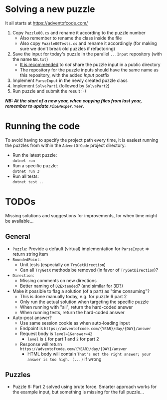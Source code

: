 # Solving a new puzzle

It all starts at https://adventofcode.com/

1. Copy `Puzzle00.cs` and rename it according to the puzzle number
   - Also remember to rename the class inside the file
   - Also copy `Puzzle00Tests.cs` and rename it accordingly (for making sure we don't break old puzzles if refactoring)
1. Save the input for today's puzzle in the parallel `...Input` repository (with the name `NN.txt`)
   - [It is recommended](https://www.reddit.com/r/adventofcode/wiki/faqs/copyright/inputs/) to _not_ share the puzzle input in a public directory
   - The repository for the puzzle inputs should have the same name as this repository, with the added _Input_ postfix
1. Implement `ParseInput` in the newly created puzzle class
1. Implement `SolvePart1` (followed by `SolvePart2`)
1. Run puzzle and submit the result :-)

**_NB: At the start of a new year, when copying files from last year, remember to update `FileHelper.Year`._**

# Running the code

To avoid having to specify the project path every time, it is easiest running the puzzles from within the `AdventOfCode` project directory:

- Run the latest puzzle:  
  `dotnet run`
- Run a specific puzzle:  
  `dotnet run 3`
- Run all tests:  
  `dotnet test ..`

# TODOs

Missing solutions and suggestions for improvements, for when time might be available...

## General

- `Puzzle`: Provide a default (virtual) implementation for `ParseInput` => return string item
- `BoundedPoint`:
  - Unit tests (especially on `TryGetDirection`)
  - Can all `TryGetX` methods be removed (in favor of `TryGetDirection`)?
- `Direction`:
  - Missing comments on new directions
  - Better naming of `D2Extended`? (and similar for 3D?)
- Make it possible to flag a solution (of a part) as "time consuming"?
  - This is done manually today, e.g. for puzzle 6 part 2
  - Only run the actual solution when targeting the specific puzzle
  - When running with "all", return the hard-coded answer
  - When running tests, return the hard-coded answer
- Auto-post answer?
  - Use same session cookie as when auto-loading input
  - Endpoint is `https://adventofcode.com/{YEAR}/day/{DAY}/answer`
  - Request body is `level=1&answer=42`
    - `level` is `1` for part 1 and `2` for part 2
  - Response will return `https://adventofcode.com/{YEAR}/day/{DAY}/answer`
    - HTML body will contain `That's not the right answer; your answer is too high. (...)` if wrong

## Puzzles

- Puzzle 6: Part 2 solved using brute force. Smarter approach works for the example input, but something is missing for the full puzzle...
